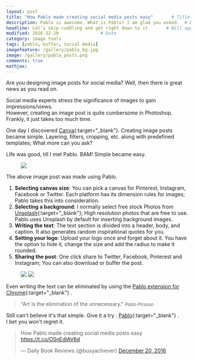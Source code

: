 ```yaml
---
layout: post
title: "How Pablo made creating social media posts easy"       # Title of the post
description: Pablo is awesome. What is Pablo? I am glad you asked.  # Description of the post, used for Facebook Opengraph & Twitter
headline: Let's skip cuddling and get right down to it       # Will appear in bold letters on top of the post
modified: 2016-12-20                # Date
category: image tools
tags: [pablo, buffer, social media]
imagefeature: /gallery/pablo_bg.jpg
image: /gallery/pablo_posts.png
comments: true
mathjax:
---
```

Are you designing image posts for social media? Well, then there is 
great news as you read on.

Social media experts stress the significance of images to gain impressions/views. 
<br>However, creating an image post is quite cumbersome in Photoshop. Frankly, it just takes too much time.

<!--excerpt-->

One day I discovered [Canva](https://www.canva.com/ "Canva"){:target="_blank"}. Creating image posts became simple. Layering, filters, cropping, etc. along
with predefined templates; What more can you ask?
    
Life was good, till I met Pablo. BAM! Simple became easy.

<figure>
    <a href="{{ site.url }}/images/gallery/pablo_posts.png"><img src="{{ site.url }}/images/gallery/pablo_posts.png"></a>
</figure>

The above image post was made using Pablo.

1. <b>Selecting canvas size</b>: You can pick a canvas for Pinterest, Instagram, Facebook or Twitter. Each platform has its dimension rules for images; Pablo takes this into consideration.
1. <b>Selecting a background</b>: I normally select free stock Photos from [Unsplash](https://unsplash.com/ "Unsplash"){:target="_blank"}; High resolution 
photos that are free to use. Pablo uses Unsplash by default for inserting background images. 
1. <b>Writing the text</b>: The text section is divided into a header, body, and caption. 
It also generates random inspirational quotes for you.
1. <b>Setting your logo</b>: Upload your logo once and forget about it. You have the option to hide it, change the size and add the radius to make it rounded. 
1. <b>Sharing the post</b>: One click share to 
Twitter, Facebook, Pinterest and Instagram; You can also download or buffer the post.


<figure class="half">
    <a href="{{ site.url }}/images/gallery/pablo1.png"><img src="{{ site.url }}/images/gallery/pablo1.png"></a>
    <a href="{{ site.url }}/images/gallery/pablo2.png"><img src="{{ site.url }}/images/gallery/pablo2.png"></a>
</figure>

Even writing the text can be eliminated by using 
the [Pablo extension for Chrome](https://chrome.google.com/webstore/detail/pablo/gfpibnlcombjoeejlongmihndgkpnjjo "Pablo extension for Chrome"){:target="_blank"} . 

>&quot;Art is the elimination of the unnecessary.&quot;
><small><cite title="Pablo Picasso">Pablo Picasso</cite></small>

Still can't believe it's that simple. Give it a try : [Pablo](https://pablo.buffer.com/ "Pablo"){:target="_blank"} . <br>I bet you won't regret it.

<blockquote class="twitter-tweet" data-lang="en"><p lang="en" dir="ltr">How Pablo made creating social media posts easy <a href="https://t.co/OSnEdlAV6d">https://t.co/OSnEdlAV6d</a></p>&mdash; Daily Book Reviews (@busyachiever) <a href="https://twitter.com/busyachiever/status/811307876937404416">December 20, 2016</a></blockquote>
<script async src="//platform.twitter.com/widgets.js" charset="utf-8"></script>
 
